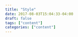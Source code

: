 ```yaml
---
title: "Style"
date: 2017-08-03T15:04:33-04:00
draft: false
tags: ["content"]
categories: ["content"]
---
```


